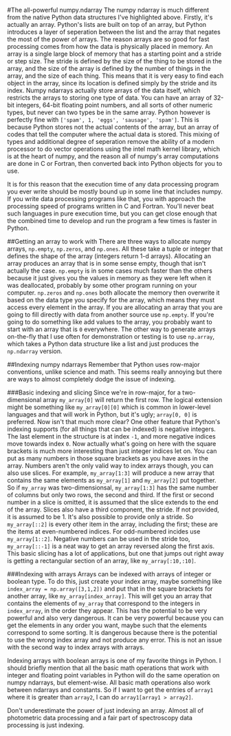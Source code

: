 #The all-powerful numpy.ndarray
The numpy ndarray is much different from the native Python data structures I've highlighted above. Firstly, it's actually an array. Python's lists are built on top of an array, but Python introduces a layer of seperation between the list and the array that negates the most of the power of arrays. The reason arrays are so good for fast processing comes from how the data is physically placed in memory. An array is a single large block of memory that has a starting point and a stride or step size. The stride is defined by the size of the thing to be stored in the array, and the size of the array is defined by the number of things in the array, and the size of each thing. This means that it is very easy to find each object in the array, since its location is defined simply by the stride and its index. Numpy ndarrays actually store arrays of the data itself, which restricts the arrays to storing one type of data. You can have an array of 32-bit integers, 64-bit floating point numbers, and all sorts of other numeric types, but never can two types be in the same array. Python however is perfectly fine with `['spam', 1, 'eggs', 'sausage', 'spam']`. This is because Python stores not the actual contents of the array, but an array of codes that tell the computer where the actual data is stored. This mixing of types and additional degree of seperation remove the ability of a modern processor to do vector operations using the intel math kernel library, which is at the heart of numpy, and the reason all of numpy's array computations are done in C or Fortran, then converted back into Python objects for you to use.

It is for this reason that the execution time of any data processing program you ever write should be mostly bound up in some line that includes numpy. If you write data processing programs like that, you with approach the processing speed of programs written in C and Fortran. You'll never beat such languages in pure execution time, but you can get close enough that the combined time to develop and run the program a few times is faster in Python.

##Getting an array to work with
There are three ways to allocate numpy arrays, `np.empty`, `np.zeros`, and `np.ones`. All these take a tuple or integer that defines the shape of the array (integers return 1-d arrays). Allocating an array produces an array that is in some sense empty, though that isn't actually the case. `np.empty` is in some cases much faster than the others because it just gives you the values in memory as they were left when it was deallocated, probably by some other program running on your computer. `np.zeros` and `np.ones` both allocate the memory then overwrite it based on the data type you specify for the array, which means they must access every element in the array. If you are allocating an array that you are going to fill directly with data from another source use `np.empty`. If you're going to do something like add values to the array, you probably want to start with an array that is `0` everywhere.
The other way to generate arrays on-the-fly that I use often for demonstration or testing is to use `np.array`, which takes a Python data structure like a list and just produces the `np.ndarray` version.

##Indexing numpy ndarrays
Remember that Python uses row-major conventions, unlike science and math. This seems really annoying but there are ways to almost completely dodge the issue of indexing.

###Basic indexing and slicing
Since we're in row-major, for a two-dimensional array `my_array[0]` will return the first row. The logical extension might be something like `my_array[0][0]` which is common in lower-level languages and that will work in Python, but it's ugly; `array[0, 0]` is preferred. Now isn't that much more clear? One other feature that Python's indexing supports (for all things that can be indexed) is negative integers. The last element in the structure is at index `-1`, and more negative indices move towards index `0`.
Now actually what's going on here with the square brackets is much more interesting than just integer indices let on. You can put as many numbers in those square brackets as you have axes in the array. Numbers aren't the only valid way to index arrays though, you can also use slices. For example, `my_array[1:3]` will produce a new array that contains the same elements as `my_array[1]` and `my_array[2]` put together. So if `my_array` was two-dimensionsal, `my_array[1:3]` has the same number of columns but only two rows, the second and third. If the first or second number in a slice is omitted, it is assumed that the slice extends to the end of the array. Slices also have a third component, the stride. If not provided, it is assumed to be 1. It's also possible to provide only a stride. So `my_array[::2]` is every other item in the array, including the first; these are the items at even-numbered indices. For odd-numbered incides use `my_array[1::2]`. Negative numbers can be used in the stride too, `my_array[::-1]` is a neat way to get an array reversed along the first axis.
This basic slicing has a lot of applications, but one that jumps out right away is getting a rectangular section of an array, like `my_array[:10,:10]`.

###Indexing with arrays
Arrays can be indexed with arrays of integer or boolean type. To do this, just create your index array, maybe something like `index_array = np.array([3,1,2])` and put that in the square brackets for another array, like `my_array[index_array]`. This will get you an array that contains the elements of `my_array` that correspond to the integers in `index_array`, in the order they appear. This has the potential to be very powerful and also very dangerous. It can be very powerful because you can get the elements in any order you want, maybe such that the elements correspond to some sorting. It is dangerous because there is the potential to use the wrong index array and not produce any error. This is not an issue with the second way to index arrays with arrays.

Indexing arrays with boolean arrays is one of my favorite things in Python. I should briefly mention that all the basic math operations that work with integer and floating point variables in Python will do the same operation on numpy ndarrays, but element-wise. All basic math operations also work between ndarrays and constants. So if I want to get the entries of `array1` where it is greater than `array2`, I can do `array1[array1 > array2]`.

Don't underestimate the power of just indexing an array. Almost all of photometric data processing and a fair part of spectroscopy data processing is just indexing.